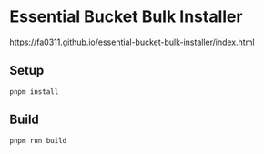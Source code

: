 # Essential Bucket Bulk Installer

<https://fa0311.github.io/essential-bucket-bulk-installer/index.html>

## Setup

```shell
pnpm install
```

## Build

```shell
pnpm run build
```
